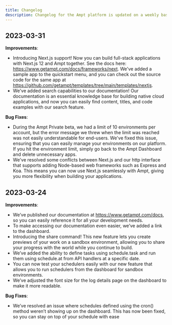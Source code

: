 ```yaml
---
title: Changelog
description: Changelog for the Ampt platform is updated on a weekly basis to include the latest updates and improvements.
---
```


## 2023-03-31

**Improvements**:

- Introducing Next.js support! Now you can build full-stack applications with Next.js 12 and Ampt together. See the docs here: https://www.getampt.com/docs/frameworks/next. We've added a sample app to the quickstart menu, and you can check out the source code for the same app at https://github.com/getampt/templates/tree/main/templates/nextjs.
- We've added search capabilities to our documentation! Our documentation is an essential knowledge base for building native cloud applications, and now you can easily find content, titles, and code examples with our search feature.

**Bug Fixes**:

- During the Ampt Private beta, we had a limit of 10 environments per account, but the error message we threw when the limit was reached was not easily understandable for end-users. We've fixed this issue, ensuring that you can easily manage your environments on our platform. If you hit the environment limit, simply go back to the Ampt Dashboard and delete unnecessary apps.
- We've resolved some conflicts between Next.js and our http interface that supports adding Node-based web frameworks such as Express and Koa. This means you can now use Next.js seamlessly with Ampt, giving you more flexibility when building your applications.


## 2023-03-24

**Improvements**:

- We’ve published our documentation at https://www.getampt.com/docs, so you can easily reference it for all your development needs.
- To make accessing our documentation even easier, we’ve added a link to the dashboard.
- Introducing the share command! This new feature lets you create previews of your work on a sandbox environment, allowing you to share your progress with the world while you continue to build.
- We’ve added the ability to define tasks using schedule.task and run them using schedule.at from API handlers at a specific date.
- You can now test your schedulers easily with our new feature that allows you to run schedulers from the dashboard for sandbox environments.
- We’ve adjusted the font size for the log details page on the dashboard to make it more readable.

**Bug Fixes**:

- We’ve resolved an issue where schedules defined using the cron() method weren’t showing up on the dashboard. This has now been fixed, so you can stay on top of your schedule with ease